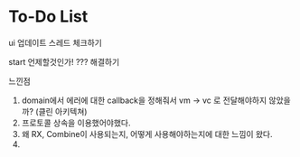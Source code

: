 #  To-Do List





ui 업데이트 스레드 체크하기

start 언제할것인가!
??? 해결하기


느낀점
1. domain에서 에러에 대한 callback을 정해줘서 vm -> vc 로 전달해야하지 않았을까? (클린 아키텍쳐)
2. 프로토콜 상속을 이용했어야했다.
3. 왜 RX, Combine이 사용되는지, 어떻게 사용해야하는지에 대한 느낌이 왔다.
4. 
